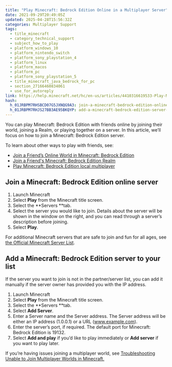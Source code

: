 ```yaml
---
title: "Play Minecraft: Bedrock Edition Online in a Multiplayer Server"
date: 2021-09-29T20:49:05Z
updated: 2025-04-28T15:56:32Z
categories: Multiplayer Support
tags:
  - title_minecraft
  - category_technical_support
  - subject_how_to_play
  - platform_windows_10
  - platform_nintendo_switch
  - platform_sony_playstation_4
  - platform_linux
  - platform_macos
  - platform_pc
  - platform_sony_playstation_5
  - title_minecraft_java_bedrock_for_pc
  - section_27166460834061
  - use_for_autoreply
link: https://help.minecraft.net/hc/en-us/articles/4410316619533-Play-Minecraft-Bedrock-Edition-Online-in-a-Multiplayer-Server
hash:
  h_01JRBPM7RHSBCD07G5JXNQG9A3: join-a-minecraft-bedrock-edition-online-server
  h_01JRBPM7RHJS27BB3AE95BKQYP: add-a-minecraft-bedrock-edition-server-to-your-list
---
```


You can play Minecraft: Bedrock Edition with friends online by joining their world, joining a Realm, or playing together on a server. In this article, we’ll focus on how to join a Minecraft: Bedrock Edition server.

To learn about other ways to play with friends, see:

- [Join a Friend’s Online World in Minecraft: Bedrock Edition](./Join-a-Friend-s-Online-World-in-Minecraft-Bedrock-Edition.md)
- [Join a Friend's Minecraft: Bedrock Edition Realm](../Create-or-Join-Realms/Join-a-Friend-s-Minecraft-Bedrock-Edition-Realm.md)
- [Play Minecraft: Bedrock Edition local multiplayer](./Play-Minecraft-Bedrock-Edition-Local-Multiplayer.md)

## Join a Minecraft: Bedrock Edition online server

1.  Launch Minecraft
2.  Select **Play** from the Minecraft title screen.
3.  Select the **Servers **tab.
4.  Select the server you would like to join. Details about the server will be shown in the window on the right, and you can read through a server’s description before joining.
5.  Select **Play**.

For additional Minecraft servers that are safe to join and fun for all ages, see [the Official Minecraft Server List](https://findmcserver.com/).

## Add a Minecraft: Bedrock Edition server to your list

If the server you want to join is not in the partner/server list, you can add it manually if the server owner has provided you with the IP address. 

1.  Launch Minecraft
2.  Select **Play** from the Minecraft title screen.
3.  Select the **Servers **tab.
4.  Select **Add Server**.
5.  Enter a Server name and the Server address. The Server address will be either an IP address (1.0.0.1) or a URL (www.example.com).
6.  Enter the server’s port, if required. The default port for Minecraft: Bedrock Edition is 19132.
7.  Select **Add and play** if you’d like to play immediately or **Add server** if you want to play later. 

If you’re having issues joining a multiplayer world, see [Troubleshooting Unable to Join Multiplayer Worlds in Minecraft.](./Troubleshoot-Unable-to-Join-Multiplayer-Worlds-in-Minecraft.md)
